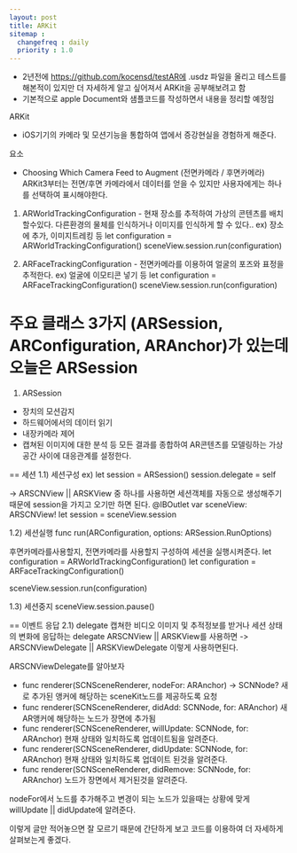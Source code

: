 ```yaml
---
layout: post
title: ARKit
sitemap :
  changefreq : daily
  priority : 1.0
---
```


- 2년전에 https://github.com/kocensd/testAR에 .usdz 파일을 올리고 테스트를 해본적이 있지만 더 자세하게 알고 싶어져서 ARKit을 공부해보려고 함
- 기본적으로 apple Document와 샘플코드를 작성하면서 내용을 정리할 예정임

ARKit
- iOS기기의 카메라 및 모션기능을 통합하여 앱에서 증강현실을 경험하게 해준다.

요소
- Choosing Which Camera Feed to Augment (전면카메라 / 후면카메라)
ARKit3부터는 전면/후면 카메라에서 데이터를 얻을 수 있지만 사용자에게는 하나를 선택하여 표시해야한다.

1) ARWorldTrackingConfiguration - 현재 장소를 추적하여 가상의 콘텐츠를 배치할수있다. 다른환경의 물체를 인식하거나 이미지를 인식하게 할 수 있다..
ex) 장소에 추가, 이미지트레킹 등
let configuration = ARWorldTrackingConfiguration()
sceneView.session.run(configuration)

2) ARFaceTrackingConfiguration - 전면카메라를 이용하여 얼굴의 포즈와 표정을 추적한다. 
ex) 얼굴에 이모티콘 넣기 등
let configuration = ARFaceTrackingConfiguration()
sceneView.session.run(configuration)

# 주요 클래스 3가지 (ARSession, ARConfiguration, ARAnchor)가 있는데 오늘은 ARSession

1. ARSession
- 장치의 모션감지
- 하드웨어에서의 데이터 읽기
- 내장카메라 제어
- 캡쳐된 이미지에 대한 분석
등 모든 결과를 종합하여 AR콘텐츠를 모델링하는 가상공간 사이에 대응관계를 설정한다.

== 세션
1.1) 세션구성
ex) 
let session = ARSession()
session.delegate = self

-> ARSCNView || ARSKView 중 하나를 사용하면 세션객체를 자동으로 생성해주기때문에 session을 가지고 오기만 하면 된다.
@IBOutlet var sceneView: ARSCNView!
let session = sceneView.session

1.2) 세션실행
func run(ARConfiguration, options: ARSession.RunOptions)

후면카메라를사용할지, 전면카메라를 사용할지 구성하여 세션을 실행시켜준다.
let configuration = ARWorldTrackingConfiguration()
let configuration = ARFaceTrackingConfiguration()

sceneView.session.run(configuration)

1.3) 세션중지
sceneView.session.pause()


== 이벤트 응답
2.1) delegate
캡쳐한 비디오 이미지 및 추적정보를 받거나 세션 상태의 변화에 응답하는 delegate
ARSCNView || ARSKView를 사용하면 -> ARSCNViewDelegate || ARSKViewDelegate 이렇게 사용하면된다.

ARSCNViewDelegate를 알아보자
- func renderer(SCNSceneRenderer, nodeFor: ARAnchor) -> SCNNode?
새로 추가된 앵커에 해당하는 sceneKit노드를 제공하도록 요청
- func renderer(SCNSceneRenderer, didAdd: SCNNode, for: ARAnchor)
새 AR앵커에 해당하는 노드가 장면에 추가됨
- func renderer(SCNSceneRenderer, willUpdate: SCNNode, for: ARAnchor)
현재 상태와 일치하도록 업데이트됨을 알려준다.
- func renderer(SCNSceneRenderer, didUpdate: SCNNode, for: ARAnchor)
현재 상태와 일치하도록 업데이트 된것을 알려준다.
- func renderer(SCNSceneRenderer, didRemove: SCNNode, for: ARAnchor)
노드가 장면에서 제거된것을 알려준다.

nodeFor에서 노드를 추가해주고 변경이 되는 노드가 있을때는 상황에 맞게 willUpdate || didUpdate에 알려준다.

이렇게 글만 적어놓으면 잘 모르기 때문에 간단하게 보고 코드를 이용하여 더 자세하게 살펴보는게 좋겠다.







